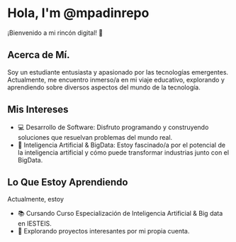 <!---
mpadinrepo/mpadinrepo is a ✨ special ✨ repository because its `README.md` (this file) appears on your GitHub profile.
You can click the Preview link to take a look at your changes.
--->

# Hola, I'm @mpadinrepo

¡Bienvenido a mi rincón digital! 👋

## Acerca de Mí.

Soy un estudiante entusiasta y apasionado por las tecnologías emergentes. Actualmente, me encuentro inmerso/a en mi viaje educativo, explorando y aprendiendo sobre diversos aspectos del mundo de la tecnología.

## Mis Intereses

- 💻 Desarrollo de Software: Disfruto programando y construyendo soluciones que resuelvan problemas del mundo real.
- 🤖 Inteligencia Artificial & BigData: Estoy fascinado/a por el potencial de la inteligencia artificial y cómo puede transformar industrias junto con el BigData.

## Lo Que Estoy Aprendiendo

Actualmente, estoy 

- 📚 Cursando Curso Especialización de Inteligencia Artificial & Big data en IESTEIS.
- 🚀 Explorando proyectos interesantes por mi propia cuenta.
